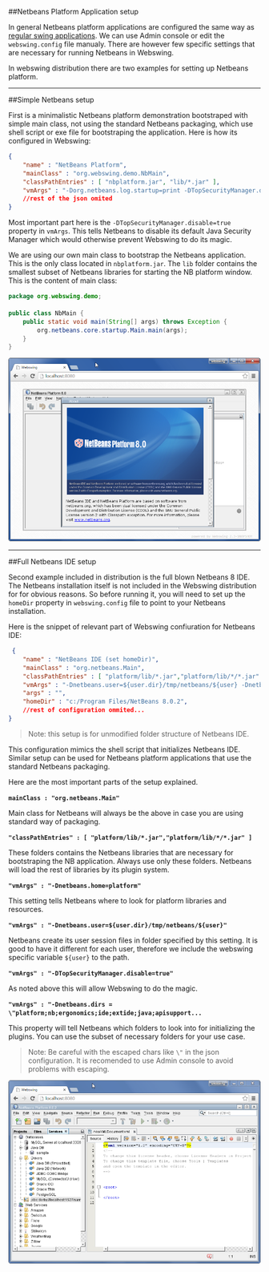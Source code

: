 ##Netbeans Platform Application setup

In general Netbeans platform applications are configured the same way as [regular swing applications](swing.md). We can use Admin console or edit the `webswing.config` file manualy. There are however few specific settings that are necessary for running Netbeans in Webswing.

In webswing distribution there are two examples for setting up Netbeans platform. 

---

##Simple Netbeans setup

First is a minimalistic Netbeans platform demonstration bootstraped with simple main class, not using the standard Netbeans packaging, which use shell script or exe file for bootstraping the application. Here is how its configured in Webswing: 

```json
{
    "name" : "NetBeans Platform",
    "mainClass" : "org.webswing.demo.NbMain",
    "classPathEntries" : [ "nbplatform.jar", "lib/*.jar" ],
    "vmArgs" : "-Dorg.netbeans.log.startup=print -DTopSecurityManager.disable=true",
	//rest of the json omited
}  
```

Most important part here is the `-DTopSecurityManager.disable=true` property in `vmArgs`. This tells Netbeans to disable its default Java Security Manager which would otherwise prevent Webswing to do its magic. 

We are using our own main class to bootstrap the Netbeans application. This is the only class located in `nbplatform.jar`. The `lib` folder contains the smallest subset of Netbeans libraries for starting the NB platform window. This is the content of main class:

```java
package org.webswing.demo;

public class NbMain {
	public static void main(String[] args) throws Exception {
		org.netbeans.core.startup.Main.main(args);
	}
} 
```

![Netbeans platform window](img/nbplatform.png)

---

##Full Netbeans IDE setup

Second example included in distribution is the full blown Netbeans 8 IDE. The Netbeans installation itself is not included in the Webswing distribution for  for obvious reasons. So before running it, you will need to set up the `homeDir` property in `webswing.config` file to point to your Netbeans installation.

Here is the snippet of relevant part of Webswing confiuration for Netbeans IDE:

```json
 {
    "name" : "NetBeans IDE (set homeDir)",
    "mainClass" : "org.netbeans.Main",
    "classPathEntries" : [ "platform/lib/*.jar","platform/lib/*/*.jar" ],
    "vmArgs" : "-Dnetbeans.user=${user.dir}/tmp/netbeans/${user} -Dnetbeans.home=platform  -Dorg.netbeans.log.startup=print -DTopSecurityManager.disable=true -Dnetbeans.dirs=\"platform;nb;ergonomics;ide;extide;java;apisupport;webcommon;websvccommon;enterprise;mobility;profiler;python;php;identity;harness;cnd;dlight;groovy;extra;javacard;javafx\"",
    "args" : "",
    "homeDir" : "c:/Program Files/NetBeans 8.0.2",
    //rest of configuration ommited...
}
```
>Note: this setup is for unmodified folder structure of Netbeans IDE. 

This configuration mimics the shell script that initializes Netbeans IDE. Similar setup can be used for Netbeans platform applications that use the standard Netbeans packaging. 

Here are the most important parts of the setup explained.
 
**`mainClass : "org.netbeans.Main"`**

Main class for Netbeans will always be the above in case you are using standard way of packaging. 

**`"classPathEntries" : [ "platform/lib/*.jar","platform/lib/*/*.jar" ]`**

These folders contains the Netbeans libraries that are necessary for bootstraping the NB application. Always use only these folders. Netbeans will load the rest of libraries by its plugin system.

**`"vmArgs" : "-Dnetbeans.home=platform"`**

This setting tells Netbeans where to look for platform libraries and resources.

**`"vmArgs" : "-Dnetbeans.user=${user.dir}/tmp/netbeans/${user}"`**

Netbeans create its user session files in folder specified by this setting. It is good to have it different for each user, therefore we include the webswing specific variable `${user}` to the path. 

**`"vmArgs" : "-DTopSecurityManager.disable=true"`**

As noted above this will allow Webswing to do the magic.

**`"vmArgs" : "-Dnetbeans.dirs = \"platform;nb;ergonomics;ide;extide;java;apisupport...`**

This property will tell Netbeans which folders to look into for initializing the plugins. You can use the subset of necessary folders for your use case.
>Note: Be careful with the escaped chars like `\"` in the json configuration. It is recomended to use Admin console to avoid problems with escaping.

![Netbeans IDE](img/netbeans.png) 
